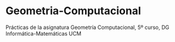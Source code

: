 # Geometria-Computacional
Prácticas de la asignatura Geometría Computacional, 5º curso, DG Informática-Matemáticas UCM
